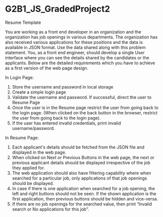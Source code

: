 # G2B1_JS_GradedProject2

Resume Template

You are working as a front end developer in an organization and the organization has job openings in various departments. The organization has also received various applications for these positions and the data is available in JSON format. Use the data shared along with this problem statement. You, as a front end engineer, should develop a single User interface where you can see the details shared by the candidates or the applicants. Below are the detailed requirements which you have to achieve as a first version of the web page design.

In Login Page:
1. Store the username and password in local storage
2. Create a simple login page
3. Validate the username and password. If successful, direct the user to Resume Page
4. Once the user is in the Resume page restrict the user from going back to the login page. (When clicked on the back button in the browser, restrict the user from going back to the login page).
5. If the user has entered invalid credentials, print invalid username/password.

In Resume Page:
1. Each applicant's details should be fetched from the JSON file and displayed in the web page.
2. When clicked on Next or Previous Buttons in the web page, the next or previous applicant details should be displayed irrespective of the job they applied for.
3. The web application should also have filtering capability where when searched for a particular job, only applications of that job openings should be displayed.
4. In case if there is one application when searched for a job opening, the left and right buttons should not be seen. If the shown application is the first application, then previous buttons should be hidden and vice-versa.
5. If there are no job openings for the searched value, then print “Invalid search or No applications for this job”.
